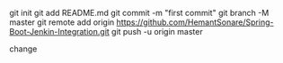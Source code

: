 git init
git add README.md
git commit -m "first commit"
git branch -M master
git remote add origin https://github.com/HemantSonare/Spring-Boot-Jenkin-Integration.git
git push -u origin master

change
